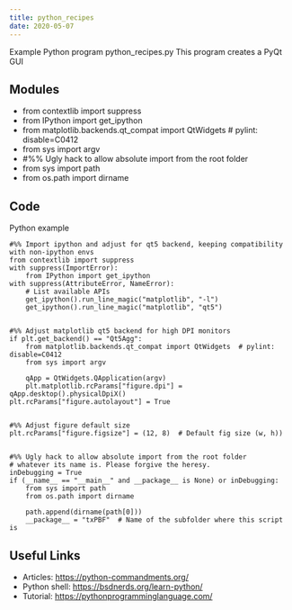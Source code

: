 ```yaml
---
title: python_recipes
date: 2020-05-07
---
```

Example Python program python_recipes.py
This program creates a PyQt GUI

## Modules

* from contextlib import suppress
* from IPython import get_ipython
* from matplotlib.backends.qt_compat import QtWidgets  # pylint: disable=C0412
* from sys import argv
* #%% Ugly hack to allow absolute import from the root folder
* from sys import path
* from os.path import dirname

## Code

Python example

    #%% Import ipython and adjust for qt5 backend, keeping compatibility with non-ipython envs
    from contextlib import suppress
    with suppress(ImportError):
        from IPython import get_ipython
    with suppress(AttributeError, NameError):
        # List available APIs
        get_ipython().run_line_magic("matplotlib", "-l")
        get_ipython().run_line_magic("matplotlib", "qt5")
    
        
    #%% Adjust matplotlib qt5 backend for high DPI monitors
    if plt.get_backend() == "Qt5Agg":
        from matplotlib.backends.qt_compat import QtWidgets  # pylint: disable=C0412
        from sys import argv
    
        qApp = QtWidgets.QApplication(argv)
        plt.matplotlib.rcParams["figure.dpi"] = qApp.desktop().physicalDpiX()
    plt.rcParams["figure.autolayout"] = True
    
    
    #%% Adjust figure default size
    plt.rcParams["figure.figsize"] = (12, 8)  # Default fig size (w, h))
    
    
    #%% Ugly hack to allow absolute import from the root folder
    # whatever its name is. Please forgive the heresy.
    inDebugging = True
    if (__name__ == "__main__" and __package__ is None) or inDebugging:
        from sys import path
        from os.path import dirname
    
        path.append(dirname(path[0]))
        __package__ = "txPBF"  # Name of the subfolder where this script is
    

## Useful Links

- Articles: https://python-commandments.org/
- Python shell: https://bsdnerds.org/learn-python/
- Tutorial: https://pythonprogramminglanguage.com/
